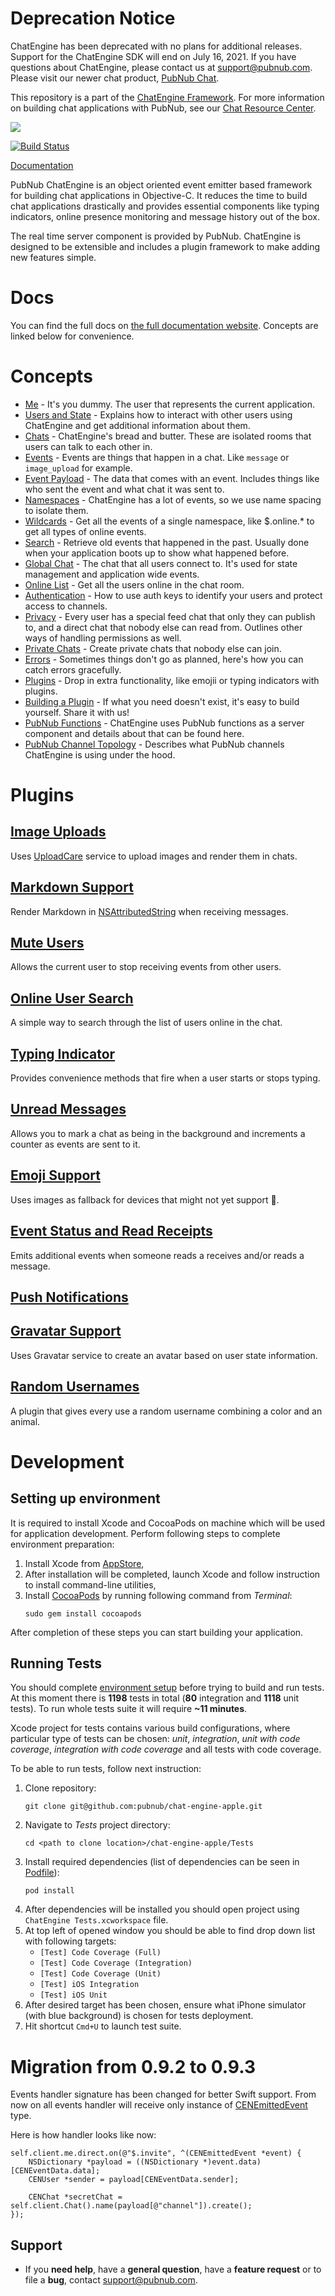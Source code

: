 # Deprecation Notice

ChatEngine has been deprecated with no plans for additional releases. Support for the ChatEngine SDK will end on July 16, 2021. If you have questions about ChatEngine, please contact us at support@pubnub.com.
Please visit our newer chat product, [PubNub Chat](https://www.pubnub.com/products/pubnub-chat/). 

This repository is a part of the [ChatEngine Framework](https://github.com/pubnub/chat-engine).
For more information on building chat applications with PubNub, see our
[Chat Resource Center](http://www.pubnub.com/developers/chat-resource-center/).

![](https://raw.githubusercontent.com/pubnub/chat-engine/master/images/logo.png)

[![Build Status](https://travis-ci.org/pubnub/chat-engine-apple.svg?branch=master)](https://travis-ci.com/pubnub/chat-engine-apple)

[Documentation](https://www.pubnub.com/docs/chat-engine)

PubNub ChatEngine is an object oriented event emitter based framework for building chat applications in Objective-C. It reduces the time to build chat applications drastically and provides essential components like typing indicators, online presence monitoring and message history out of the box.

The real time server component is provided by PubNub. ChatEngine is designed to be extensible and includes a plugin framework to make adding new features simple.

# Docs

You can find the full docs on [the full documentation website](https://github.com/pubnub/chat-engine-apple/wiki/get-started). Concepts are linked below for convenience.

# Concepts

* [Me](https://github.com/pubnub/chat-engine-apple/wiki/concepts-me) - It's you dummy. The user that represents the current application.
* [Users and State](https://github.com/pubnub/chat-engine-apple/wiki/concepts-users-and-state) - Explains how to interact with other users using ChatEngine and get additional information about them.
* [Chats](https://github.com/pubnub/chat-engine-apple/wiki/concepts-chats) - ChatEngine's bread and butter. These are isolated rooms that users can talk to each other in.
* [Events](https://github.com/pubnub/chat-engine-apple/wiki/concepts-events) - Events are things that happen in a chat. Like ```message``` or ```image_upload``` for example.
* [Event Payload](https://github.com/pubnub/chat-engine-apple/wiki/concepts-event-payload) - The data that comes with an event. Includes things like who sent the event and what chat it was sent to.
* [Namespaces](https://github.com/pubnub/chat-engine-apple/wiki/concepts-namespaces) - ChatEngine has a lot of events, so we use name spacing to isolate them.
* [Wildcards](https://github.com/pubnub/chat-engine-apple/wiki/concepts-wildcards) - Get all the events of a single namespace, like $.online.* to get all types of online events.
* [Search](https://github.com/pubnub/chat-engine-apple/wiki/concepts-search) - Retrieve old events that happened in the past. Usually done when your application boots up to show what happened before.
* [Global Chat](https://github.com/pubnub/chat-engine-apple/wiki/concepts-global-chat) - The chat that all users connect to. It's used for state management and application wide events.
* [Online List](https://github.com/pubnub/chat-engine-apple/wiki/concepts-online-list) - Get all the users online in the chat room.
* [Authentication](https://github.com/pubnub/chat-engine-apple/wiki/concepts-authentication) - How to use auth keys to identify your users and protect access to channels.
* [Privacy](https://github.com/pubnub/chat-engine-apple/wiki/concepts-privacy) - Every user has a special feed chat that only they can publish to, and a direct chat that nobody else can read from. Outlines other ways of handling permissions as well.
* [Private Chats](https://github.com/pubnub/chat-engine-apple/wiki/concepts-private-chats) - Create private chats that nobody else can join.
* [Errors](https://github.com/pubnub/chat-engine-apple/wiki/concepts-errors) - Sometimes things don't go as planned, here's how you can catch errors gracefully.
* [Plugins](https://github.com/pubnub/chat-engine-apple/wiki/concepts-plugins) - Drop in extra functionality, like emojii or typing indicators with plugins.
* [Building a Plugin](https://github.com/pubnub/chat-engine-apple/wiki/concepts-build-a-plugin) - If what you need doesn't exist, it's easy to build yourself. Share it with us!
* [PubNub Functions](https://github.com/pubnub/chat-engine-apple/wiki/concepts-pubnub-functions) - ChatEngine uses PubNub functions as a server component and details about that can be found here.
* [PubNub Channel Topology](https://github.com/pubnub/chat-engine-apple/wiki/concepts-pubnub-channel-topology) - Describes what PubNub channels ChatEngine is using under the hood.


# Plugins

## [Image Uploads](https://github.com/pubnub/chat-engine-apple/wiki/plugins-uploadcare)

Uses [UploadCare](https://uploadcare.com) service to upload images and render them in chats.

## [Markdown Support](https://github.com/pubnub/chat-engine-apple/wiki/plugins-markdown)

Render Markdown in [NSAttributedString](https://developer.apple.com/documentation/foundation/nsattributedstring?language=objc) when receiving messages.

## [Mute Users](https://github.com/pubnub/chat-engine-apple/wiki/plugins-muter)

Allows the current user to stop receiving events from other users.

## [Online User Search](https://github.com/pubnub/chat-engine-apple/wiki/plugins-online-user-search)

A simple way to search through the list of users online in the chat.

## [Typing Indicator](https://github.com/pubnub/chat-engine-apple/wiki/plugins-typing-indicator)

Provides convenience methods that fire when a user starts or stops typing.

## [Unread Messages](https://github.com/pubnub/chat-engine-apple/wiki/plugins-unread-messages)

Allows you to mark a chat as being in the background and increments a counter as events are sent to it.

## [Emoji Support](https://github.com/pubnub/chat-engine-apple/wiki/plugins-emoji)

Uses images as fallback for devices that might not yet support 💩.

## [Event Status and Read Receipts](https://github.com/pubnub/chat-engine-apple/wiki/plugins-event-status)

Emits additional events when someone reads a receives and/or reads a message.

## [Push Notifications](https://github.com/pubnub/chat-engine-apple/wiki/plugins-push-notifications)

## [Gravatar Support](https://github.com/pubnub/chat-engine-apple/wiki/plugins-gravatar)

Uses Gravatar service to create an avatar based on user state information.

## [Random Usernames](https://github.com/pubnub/chat-engine-apple/wiki/plugins-random-username)

A plugin that gives every use a random username combining a color and an animal.


# Development

## Setting up environment

It is required to install Xcode and CocoaPods on machine which will be used for application development. 
Perform following steps to complete environment preparation:  
1. Install Xcode from [AppStore](https://itunes.apple.com/ua/app/xcode/id497799835?mt=12),
2. After installation will be completed, launch Xcode and follow instruction to install command-line utilities,
3. Install [CocoaPods](https://cocoapods.org) by running following command from _Terminal_:  
   ```text
   sudo gem install cocoapods
   ```

After completion of these steps you can start building your application.

## Running Tests

You should complete [environment setup](#setting-up-environment) before trying to build and run tests.
At this moment there is **1198** tests in total (**80** integration and **1118** unit tests). To run whole
tests suite it will require **~11 minutes**.  

Xcode project for tests contains various build configurations, where particular type of tests can be chosen:
_unit_, _integration_, _unit with code coverage_, _integration with code coverage_ and all tests with code coverage.

To be able to run tests, follow next instruction:  
1. Clone repository:
   ```text
   git clone git@github.com:pubnub/chat-engine-apple.git
   ```
2. Navigate to _Tests_ project directory:
   ```text
   cd <path to clone location>/chat-engine-apple/Tests
   ```
3. Install required dependencies (list of dependencies can be seen in [Podfile](https://github.com/pubnub/chat-engine-apple/blob/develop/Tests/Podfile)):
   ```text
   pod install
   ```
4. After dependencies will be installed you should open project using `ChatEngine Tests.xcworkspace` file.
5. At top left of opened window you should be able to find drop down list with following targets:  
   * `[Test] Code Coverage (Full)`
   * `[Test] Code Coverage (Integration)`
   * `[Test] Code Coverage (Unit)`
   * `[Test] iOS Integration`
   * `[Test] iOS Unit`
6. After desired target has been chosen, ensure what iPhone simulator (with blue background) is chosen for 
   tests deployment.
7. Hit shortcut `Cmd+U` to launch test suite.


# Migration from 0.9.2 to 0.9.3

Events handler signature has been changed for better Swift support. From now on all events handler will 
receive only instance of [CENEmittedEvent](https://github.com/pubnub/chat-engine-apple/wiki/reference-emitted-event) type. 

Here is how handler looks like now:  
```objc
self.client.me.direct.on(@"$.invite", ^(CENEmittedEvent *event) {
    NSDictionary *payload = ((NSDictionary *)event.data)[CENEventData.data];
    CENUser *sender = payload[CENEventData.sender];
    
    CENChat *secretChat = self.client.Chat().name(payload[@"channel"]).create();
});
```

## Support

- If you **need help**, have a **general question**, have a **feature request** or to file a **bug**, contact <support@pubnub.com>.
